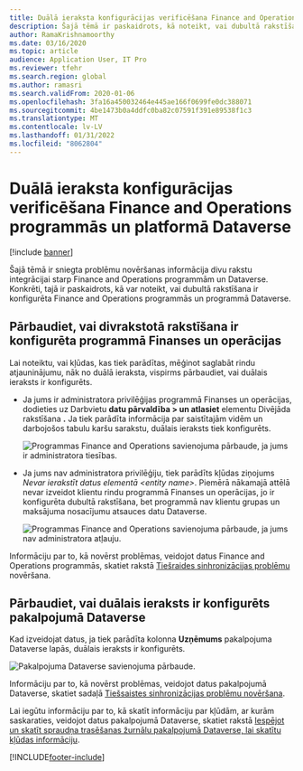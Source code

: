 ```yaml
---
title: Duālā ieraksta konfigurācijas verificēšana Finance and Operations programmās un platformā Dataverse
description: Šajā tēmā ir paskaidrots, kā noteikt, vai dubultā rakstīšana ir konfigurēta Finance and Operations programmās un programmā Dataverse.
author: RamaKrishnamoorthy
ms.date: 03/16/2020
ms.topic: article
audience: Application User, IT Pro
ms.reviewer: tfehr
ms.search.region: global
ms.author: ramasri
ms.search.validFrom: 2020-01-06
ms.openlocfilehash: 3fa16a450032464e445ae166f0699fe0dc388071
ms.sourcegitcommit: 4be1473b0a4ddfc0ba82c07591f391e89538f1c3
ms.translationtype: MT
ms.contentlocale: lv-LV
ms.lasthandoff: 01/31/2022
ms.locfileid: "8062804"
---
```

# <a name="verify-dual-write-configuration-in-finance-and-operations-apps-and-dataverse"></a>Duālā ieraksta konfigurācijas verificēšana Finance and Operations programmās un platformā Dataverse

[!include [banner](../../includes/banner.md)]





Šajā tēmā ir sniegta problēmu novēršanas informācija divu rakstu integrācijai starp Finance and Operations programmām un Dataverse. Konkrēti, tajā ir paskaidrots, kā var noteikt, vai dubultā rakstīšana ir konfigurēta Finance and Operations programmās un programmā Dataverse.

## <a name="verify-that-dual-write-is-configured-in-a-finance-and-operations-app"></a>Pārbaudiet, vai divrakstotā rakstīšana ir konfigurēta programmā Finanses un operācijas

Lai noteiktu, vai kļūdas, kas tiek parādītas, mēģinot saglabāt rindu atjauninājumu, nāk no duālā ieraksta, vispirms pārbaudiet, vai duālais ieraksts ir konfigurēts.

+ Ja jums ir administratora privilēģijas programmā Finanses un operācijas, dodieties uz Darbvietu **datu pārvaldība \> un atlasiet** elementu Divējāda rakstīšana **.** Ja tiek parādīta informācija par saistītajām vidēm un darbojošos tabulu karšu sarakstu, duālais ieraksts tiek konfigurēts.

    ![Programmas Finance and Operations savienojuma pārbaude, ja jums ir administratora tiesības.](media/verify_fin_ops_1.png)

+ Ja jums nav administratora privilēģiju, tiek parādīts kļūdas ziņojums *Nevar ierakstīt datus elementā \<entity name\>*. Piemērā nākamajā attēlā nevar izveidot klientu rindu programmā Finanses un operācijas, jo ir konfigurēta dubultā rakstīšana, bet programmā nav klientu grupas un maksājuma nosacījumu atsauces datu Dataverse.

    ![Programmas Finance and Operations savienojuma pārbaude, ja jums nav administratora atļauju.](media/verify_fin_ops_2.png)

Informāciju par to, kā novērst problēmas, veidojot datus Finance and Operations programmās, skatiet rakstā [Tiešraides sinhronizācijas problēmu](dual-write-troubleshooting-live-sync.md) novēršana.

## <a name="verify-that-dual-write-is-configured-in-dataverse"></a>Pārbaudiet, vai duālais ieraksts ir konfigurēts pakalpojumā Dataverse

Kad izveidojat datus, ja tiek parādīta kolonna **Uzņēmums** pakalpojuma Dataverse lapās, duālais ieraksts ir konfigurēts.

![Pakalpojuma Dataverse savienojuma pārbaude.](media/verify_cds.png)

Informāciju par to, kā novērst problēmas, veidojot datus pakalpojumā Dataverse, skatiet sadaļā [Tiešsaistes sinhronizācijas problēmu novēršana](dual-write-troubleshooting-live-sync.md).

Lai iegūtu informāciju par to, kā skatīt informāciju par kļūdām, ar kurām saskaraties, veidojot datus pakalpojumā Dataverse, skatiet rakstā [Iespējot un skatīt spraudņa trasēšanas žurnālu pakalpojumā Dataverse, lai skatītu kļūdas informāciju](dual-write-troubleshooting.md#enable-view-trace).


[!INCLUDE[footer-include](../../../../includes/footer-banner.md)]